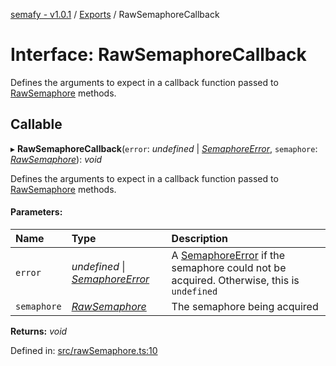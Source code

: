 [semafy - v1.0.1](../README.md) / [Exports](../modules.md) / RawSemaphoreCallback

# Interface: RawSemaphoreCallback

Defines the arguments to expect in a callback function passed to [RawSemaphore](../classes/rawsemaphore.md) methods.

## Callable

▸ **RawSemaphoreCallback**(`error`: *undefined* \| [*SemaphoreError*](../classes/semaphoreerror.md), `semaphore`: [*RawSemaphore*](../classes/rawsemaphore.md)): *void*

Defines the arguments to expect in a callback function passed to [RawSemaphore](../classes/rawsemaphore.md) methods.

#### Parameters:

| Name | Type | Description |
| :------ | :------ | :------ |
| `error` | *undefined* \| [*SemaphoreError*](../classes/semaphoreerror.md) | A [SemaphoreError](../classes/semaphoreerror.md) if the semaphore could not be acquired. Otherwise, this is `undefined` |
| `semaphore` | [*RawSemaphore*](../classes/rawsemaphore.md) | The semaphore being acquired |

**Returns:** *void*

Defined in: [src/rawSemaphore.ts:10](https://github.com/havelessbemore/semafy/blob/47ff01d/src/rawSemaphore.ts#L10)

